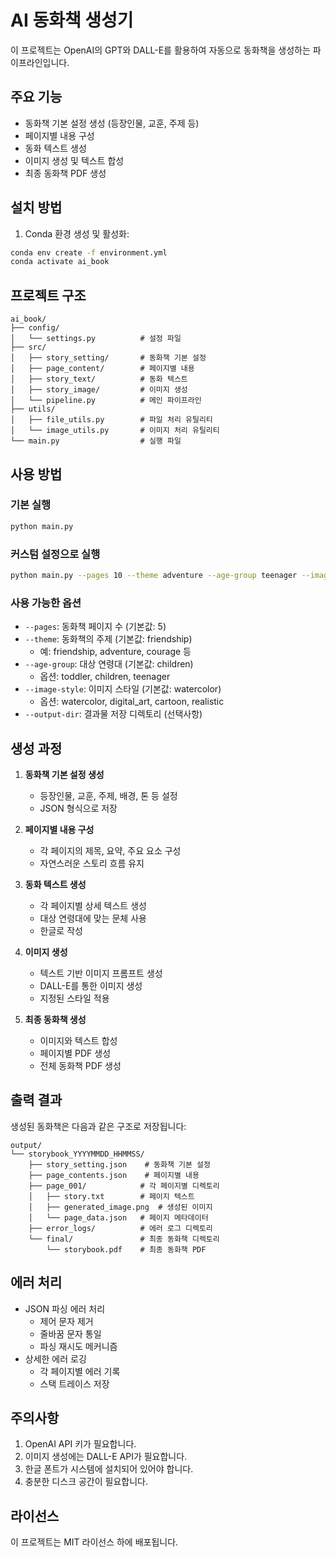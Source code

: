# AI 동화책 생성기

이 프로젝트는 OpenAI의 GPT와 DALL-E를 활용하여 자동으로 동화책을 생성하는 파이프라인입니다.

## 주요 기능

- 동화책 기본 설정 생성 (등장인물, 교훈, 주제 등)
- 페이지별 내용 구성
- 동화 텍스트 생성
- 이미지 생성 및 텍스트 합성
- 최종 동화책 PDF 생성

## 설치 방법

1. Conda 환경 생성 및 활성화:
```bash
conda env create -f environment.yml
conda activate ai_book
```

## 프로젝트 구조

```
ai_book/
├── config/
│   └── settings.py          # 설정 파일
├── src/
│   ├── story_setting/       # 동화책 기본 설정
│   ├── page_content/        # 페이지별 내용
│   ├── story_text/          # 동화 텍스트
│   ├── story_image/         # 이미지 생성
│   └── pipeline.py          # 메인 파이프라인
├── utils/
│   ├── file_utils.py        # 파일 처리 유틸리티
│   └── image_utils.py       # 이미지 처리 유틸리티
└── main.py                  # 실행 파일
```

## 사용 방법

### 기본 실행
```bash
python main.py
```

### 커스텀 설정으로 실행
```bash
python main.py --pages 10 --theme adventure --age-group teenager --image-style digital_art
```

### 사용 가능한 옵션

- `--pages`: 동화책 페이지 수 (기본값: 5)
- `--theme`: 동화책의 주제 (기본값: friendship)
  - 예: friendship, adventure, courage 등
- `--age-group`: 대상 연령대 (기본값: children)
  - 옵션: toddler, children, teenager
- `--image-style`: 이미지 스타일 (기본값: watercolor)
  - 옵션: watercolor, digital_art, cartoon, realistic
- `--output-dir`: 결과물 저장 디렉토리 (선택사항)

## 생성 과정

1. **동화책 기본 설정 생성**
   - 등장인물, 교훈, 주제, 배경, 톤 등 설정
   - JSON 형식으로 저장

2. **페이지별 내용 구성**
   - 각 페이지의 제목, 요약, 주요 요소 구성
   - 자연스러운 스토리 흐름 유지

3. **동화 텍스트 생성**
   - 각 페이지별 상세 텍스트 생성
   - 대상 연령대에 맞는 문체 사용
   - 한글로 작성

4. **이미지 생성**
   - 텍스트 기반 이미지 프롬프트 생성
   - DALL-E를 통한 이미지 생성
   - 지정된 스타일 적용

5. **최종 동화책 생성**
   - 이미지와 텍스트 합성
   - 페이지별 PDF 생성
   - 전체 동화책 PDF 생성

## 출력 결과

생성된 동화책은 다음과 같은 구조로 저장됩니다:

```
output/
└── storybook_YYYYMMDD_HHMMSS/
    ├── story_setting.json    # 동화책 기본 설정
    ├── page_contents.json    # 페이지별 내용
    ├── page_001/            # 각 페이지별 디렉토리
    │   ├── story.txt        # 페이지 텍스트
    │   ├── generated_image.png  # 생성된 이미지
    │   └── page_data.json   # 페이지 메타데이터
    ├── error_logs/          # 에러 로그 디렉토리
    └── final/               # 최종 동화책 디렉토리
        └── storybook.pdf    # 최종 동화책 PDF
```

## 에러 처리

- JSON 파싱 에러 처리
  - 제어 문자 제거
  - 줄바꿈 문자 통일
  - 파싱 재시도 메커니즘
- 상세한 에러 로깅
  - 각 페이지별 에러 기록
  - 스택 트레이스 저장

## 주의사항

1. OpenAI API 키가 필요합니다.
2. 이미지 생성에는 DALL-E API가 필요합니다.
3. 한글 폰트가 시스템에 설치되어 있어야 합니다.
4. 충분한 디스크 공간이 필요합니다.

## 라이선스

이 프로젝트는 MIT 라이선스 하에 배포됩니다. 